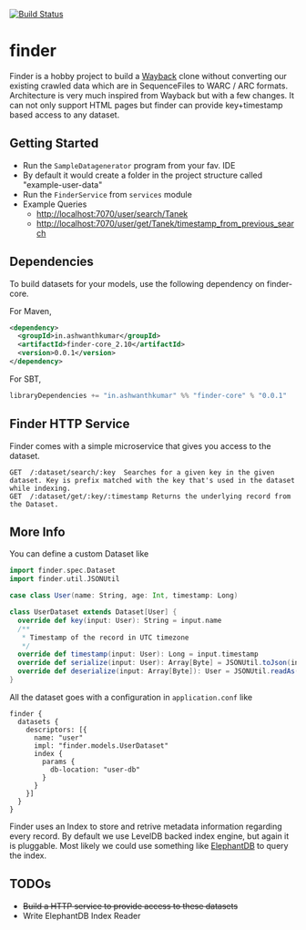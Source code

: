 [![Build Status](https://snap-ci.com/ashwanthkumar/finder/branch/master/build_image)](https://snap-ci.com/ashwanthkumar/finder/branch/master)

# finder
Finder is a hobby project to build a [Wayback](https://github.com/iipc/openwayback/) clone without converting our existing crawled data which are in SequenceFiles to WARC / ARC formats. Architecture is very much inspired from Wayback but with a few changes. It can not only support HTML pages but finder can provide key+timestamp based access to any dataset.

## Getting Started
* Run the `SampleDatagenerator` program from your fav. IDE
* By default it would create a folder in the project structure called "example-user-data"
* Run the `FinderService` from `services` module
* Example Queries
  * [http://localhost:7070/user/search/Tanek](http://localhost:7070/user/search/Tanek)
  * [http://localhost:7070/user/get/Tanek/timestamp_from_previous_search](http://localhost:7070/user/get/Tanek/timestamp_from_previous_search)

## Dependencies
To build datasets for your models, use the following dependency on finder-core.

For Maven,
```xml
<dependency>
  <groupId>in.ashwanthkumar</groupId>
  <artifactId>finder-core_2.10</artifactId>
  <version>0.0.1</version>
</dependency>
```

For SBT,
```sbt
libraryDependencies += "in.ashwanthkumar" %% "finder-core" % "0.0.1"
```


## Finder HTTP Service
Finder comes with a simple microservice that gives you access to the dataset.
```
GET  /:dataset/search/:key  Searches for a given key in the given dataset. Key is prefix matched with the key that's used in the dataset while indexing.
GET  /:dataset/get/:key/:timestamp Returns the underlying record from the Dataset.
```

## More Info
You can define a custom Dataset like
```scala
import finder.spec.Dataset
import finder.util.JSONUtil

case class User(name: String, age: Int, timestamp: Long)

class UserDataset extends Dataset[User] {
  override def key(input: User): String = input.name
  /**
   * Timestamp of the record in UTC timezone
   */
  override def timestamp(input: User): Long = input.timestamp
  override def serialize(input: User): Array[Byte] = JSONUtil.toJson(input).getBytes
  override def deserialize(input: Array[Byte]): User = JSONUtil.readAs(classOf[User])(new String(input))
}
```

All the dataset goes with a configuration in `application.conf` like
```hocon
finder {
  datasets {
    descriptors: [{
      name: "user"
      impl: "finder.models.UserDataset"
      index {
        params {
          db-location: "user-db"
        }
      }
    }]
  }
}
```

Finder uses an Index to store and retrive metadata information regarding every record. By default we use LevelDB backed index engine, but again it is pluggable. Most likely we could use something like [ElephantDB](https://github.com/nathanmarz/elephantdb) to query the index.


## TODOs
- <s>Build a HTTP service to provide access to these datasets</s>
- Write ElephantDB Index Reader

